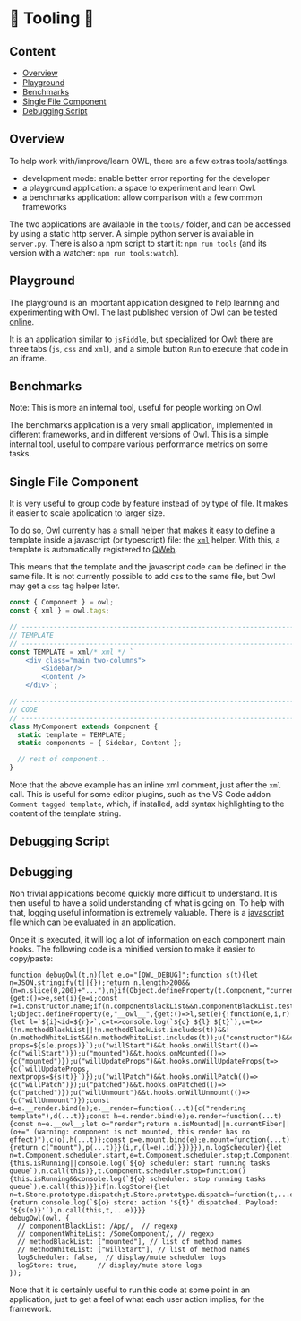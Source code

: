 # 🦉 Tooling 🦉

## Content

- [Overview](#overview)
- [Playground](#playground)
- [Benchmarks](#benchmarks)
- [Single File Component](#single-file-component)
- [Debugging Script](#debugging-script)

## Overview

To help work with/improve/learn OWL, there are a few extras tools/settings.

- development mode: enable better error reporting for the developer
- a playground application: a space to experiment and learn Owl.
- a benchmarks application: allow comparison with a few common frameworks

The two applications are available in the `tools/` folder, and can be accessed
by using a static http server. A simple python
server is available in `server.py`. There is also a npm script to start it:
`npm run tools` (and its version with a watcher: `npm run tools:watch`).

## Playground

The playground is an important application designed to help learning and
experimenting with Owl. The last published version of Owl can be tested [online](https://odoo.github.io/owl/playground/).

It is an application similar to `jsFiddle`, but specialized for Owl: there are
three tabs (`js`, `css` and `xml`), and a simple button `Run` to execute that
code in an iframe.

## Benchmarks

Note: This is more an internal tool, useful for people working on Owl.

The benchmarks application is a very small application, implemented in different
frameworks, and in different versions of Owl. This is a simple internal tool,
useful to compare various performance metrics on some tasks.

## Single File Component

It is very useful to group code by feature instead of by type of file. It makes
it easier to scale application to larger size.

To do so, Owl currently has a small helper that makes it easy to define a
template inside a javascript (or typescript) file: the [`xml`](reference/tags.md#xml-tag)
helper. With this, a template is automatically registered to [QWeb](reference/qweb_engine.md).

This means that the template and the javascript code can be defined in the same
file. It is not currently possible to add css to the same file, but Owl may
get a `css` tag helper later.

```js
const { Component } = owl;
const { xml } = owl.tags;

// -----------------------------------------------------------------------------
// TEMPLATE
// -----------------------------------------------------------------------------
const TEMPLATE = xml/* xml */ `
	<div class="main two-columns">
		<Sidebar/>
		<Content />
	</div>`;

// -----------------------------------------------------------------------------
// CODE
// -----------------------------------------------------------------------------
class MyComponent extends Component {
  static template = TEMPLATE;
  static components = { Sidebar, Content };

  // rest of component...
}
```

Note that the above example has an inline xml comment, just after the `xml` call.
This is useful for some editor plugins, such as the VS Code addon
`Comment tagged template`, which, if installed, add syntax highlighting to the
content of the template string.

## Debugging Script

## Debugging

Non trivial applications become quickly more difficult to understand. It is then
useful to have a solid understanding of what is going on. To help with that,
logging useful information is extremely valuable. There is a [javascript file](../tools/debug.js) which can be evaluated in an application.

Once it is executed, it will log a lot of information on each component main hooks. The following code is a minified version to make it easier to copy/paste:

```
function debugOwl(t,n){let e,o="[OWL_DEBUG]";function s(t){let n=JSON.stringify(t||{});return n.length>200&&(n=n.slice(0,200)+"..."),n}if(Object.defineProperty(t.Component,"current",{get:()=>e,set(i){e=i;const r=i.constructor.name;if(n.componentBlackList&&n.componentBlackList.test(r))return;if(n.componentWhiteList&&!n.componentWhiteList.test(r))return;let l;Object.defineProperty(e,"__owl__",{get:()=>l,set(e){!function(e,i,r){let l=`${i}<id=${r}>`,c=t=>console.log(`${o} ${l} ${t}`),u=t=>(!n.methodBlackList||!n.methodBlackList.includes(t))&&!(n.methodWhiteList&&!n.methodWhiteList.includes(t));u("constructor")&&c(`constructor, props=${s(e.props)}`);u("willStart")&&t.hooks.onWillStart(()=>{c("willStart")});u("mounted")&&t.hooks.onMounted(()=>{c("mounted")});u("willUpdateProps")&&t.hooks.onWillUpdateProps(t=>{c(`willUpdateProps, nextprops=${s(t)}`)});u("willPatch")&&t.hooks.onWillPatch(()=>{c("willPatch")});u("patched")&&t.hooks.onPatched(()=>{c("patched")});u("willUnmount")&&t.hooks.onWillUnmount(()=>{c("willUnmount")});const d=e.__render.bind(e);e.__render=function(...t){c("rendering template"),d(...t)};const h=e.render.bind(e);e.render=function(...t){const n=e.__owl__;let o="render";return n.isMounted||n.currentFiber||(o+=" (warning: component is not mounted, this render has no effect)"),c(o),h(...t)};const p=e.mount.bind(e);e.mount=function(...t){return c("mount"),p(...t)}}(i,r,(l=e).id)}})}}),n.logScheduler){let n=t.Component.scheduler.start,e=t.Component.scheduler.stop;t.Component.scheduler.start=function(){this.isRunning||console.log(`${o} scheduler: start running tasks queue`),n.call(this)},t.Component.scheduler.stop=function(){this.isRunning&&console.log(`${o} scheduler: stop running tasks queue`),e.call(this)}}if(n.logStore){let n=t.Store.prototype.dispatch;t.Store.prototype.dispatch=function(t,...e){return console.log(`${o} store: action '${t}' dispatched. Payload: '${s(e)}'`),n.call(this,t,...e)}}}
debugOwl(owl, {
  // componentBlackList: /App/,  // regexp
  // componentWhiteList: /SomeComponent/, // regexp
  // methodBlackList: ["mounted"], // list of method names
  // methodWhiteList: ["willStart"], // list of method names
  logScheduler: false,  // display/mute scheduler logs
  logStore: true,     // display/mute store logs
});
```

Note that it is certainly useful to run this code at some point in an application,
just to get a feel of what each user action implies, for the framework.
